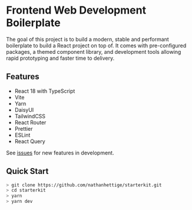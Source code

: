 # Frontend Web Development Boilerplate
The goal of this project is to build a modern, stable and performant boilerplate to build a React project on top of. It comes with pre-configured packages, a themed component library, and development tools allowing rapid prototyping and faster time to delivery.

## Features
* React 18 with TypeScript
* Vite
* Yarn
* DaisyUI
* TailwindCSS
* React Router
* Prettier
* ESLint
* React Query

See [issues](https://github.com/nathanhettige/starterkit/issues) for new features in development.

## Quick Start
```bash
> git clone https://github.com/nathanhettige/starterkit.git
> cd starterkit
> yarn
> yarn dev
```